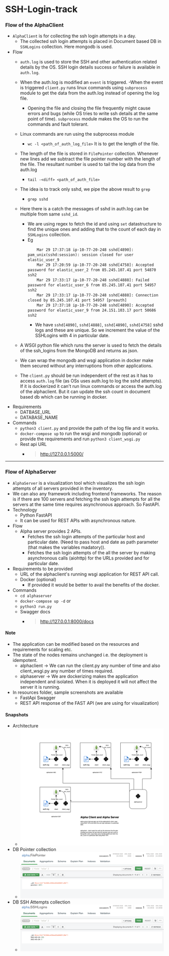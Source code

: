SSH-Login-track
=====================



### Flow of the AlphaClient
- `AlphaClient` is for collecting the ssh login attempts in a day. 
    - The collected ssh login attempts is placed in Document based DB in `SSHLogins` collection. Here mongodb is used.
- Flow
    - `auth.log` is used to store the SSH and other authentication related details by the OS. SSH login details success or failure is available in `auth.log`.
    - When the auth.log is modified an `event` is triggered. 
    -When the event is  triggered `client.py` runs linux commands using `subprocess` module to get the data from the auth.log instead of opening the log file.
        - Opening the file and closing the file frequently might cause errors and bugs (while OS tries to write ssh details at the same point of time). `subprocess` module makes the OS to run the commands and fault tolerant.
    - Linux commands are run using the subprocess module
        - `wc -l <path_of_auth_log_file>` It is to get the length of the file.
    - The length of the file is stored in `FilePointer` collection. Whenever new lines add we subtract the file pointer number with the length of the file. The resultant number is used to tail the log data from the auth.log
        - `tail -<diff> <path_of_auth_file>`
    - The idea is to track only sshd, we pipe the above result to `grep`
        - `grep sshd`
    - Here there is a catch the messages of sshd in auth.log can be multiple from same `sshd_id`.
        - We are using regex to fetch the id and using `set` datastructure to find the unique ones and adding that to the count of each day in `SSHLogins` collection.
        - Eg
            ```
                Mar 29 17:37:18 ip-10-77-20-248 sshd[4890]: pam_unix(sshd:session): session closed for user elastic_user_9
                Mar 29 17:20:59 ip-10-77-20-248 sshd[4758]: Accepted password for elastic_user_2 from 85.245.107.41 port 54870 ssh2
                Mar 29 17:33:17 ip-10-77-20-248 sshd[4888]: Failed password for elastic_user_6 from 85.245.107.41 port 54957 ssh2
                Mar 29 17:33:17 ip-10-77-20-248 sshd[4888]: Connection closed by 85.245.107.41 port 54957 [preauth]
                Mar 29 17:37:18 ip-10-77-20-248 sshd[4890]: Accepted password for elastic_user_9 from 24.151.103.17 port 50686 ssh2
            ```
            - We have `sshd[4890]`, `sshd[4888]`, `sshd[4890]`, `sshd[4758]` sshd logs and these are unique. So we increment the value of the SSHLogins with 4 in particular date.

    - A WSGI python file which runs the server is used to fetch the details of the ssh_logins from the MongoDB and returns as json.
    - We can wrap the mongodb and wsgi application in docker make them secured without any interruptions from other applications.
    - The `client.py` should be run independent of the rest as it has to access `auth.log` file (as OSs uses auth.log to log the sshd attempts). If it is dockerized it can't run linux commands or access the auth.log of the alphaclient. But it can update the ssh count in document based db which can be running in docker.
- Requirements 
    - DATBASE_URL
    - DATABASE_NAME
- Commands
    - `python3 client.py` and provide the path of the log file and it works.
    - `docker-compose up` to run the wsgi and mongodb (optional) or provide the requirements and run `python3 client_wsgi.py`
    - Rest api URL
        - > http://127.0.0.1:5000/


---

### Flow of AlphaServer
- `AlphaServer` is a visualization tool which visualizes the ssh login attempts of all servers provided in the inventory.
- We can also any framework including frontend frameworks. The reason is if there are 100 servers and fetching the ssh login attempts for all the servers at the same time requires asynchronous approach. So FastAPI.
- Technology 
    - Python FastAPI 
    - It can be used for REST APIs with asynchronous nature. 
- Flow
    - Alpha server provides 2 APIs.
        - Fetches the ssh login attempts of the particular host and particular date. (Need to pass host and date as path parameter (that makes the variables madatory)).
        - Fetches the ssh login attempts of the all the server by making asynchronous calls (aiohttp) for the URLs provided and for particular date.
- Requirements to be provided
    - URL of the alphaclient's running wsgi application for REST API call.
    - Docker (optional)
        - If provided it would be better to avail the benefits of the docker.
- Commands
    - `cd alphaserver`
    - `docker-compose up -d` or 
    - `python3 run.py`
    - Swagger docs
        - > http://127.0.0.1:8000/docs


#### Note
- The application can be modified based on the resources and requirements for scaling etc.
- The state of the nodes remains unchanged i.e. the deployment is idempotent. 
    - alphaclient -> We can run the client.py any number of time and also client_wsgi.py any number of times required.
    - alphaserver -> We are dockerizing makes the application independent and isolated. When it is deployed it will not affect the server it is running.
- In resources folder, sample screenshots are available
    - FastApi Swagger
    - REST API response of the FAST API (we are using for visualization)

#### Snapshots
- Architecture 
    - ![Arch](/resources/Architecture.png?raw=true)
- DB Pointer collection
    - ![Pointer](/resources/pointer.png?raw=true)
- DB SSH Attempts collection
    - ![SSH](/resources/ssh_attempts.png?raw=true)
